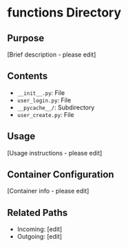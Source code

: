 
# functions Directory

## Purpose
[Brief description - please edit]

## Contents
- `__init__.py`: File
- `user_login.py`: File
- `__pycache__/`: Subdirectory
- `user_create.py`: File

## Usage
[Usage instructions - please edit]

## Container Configuration
[Container info - please edit]

## Related Paths
- Incoming: [edit]
- Outgoing: [edit]
